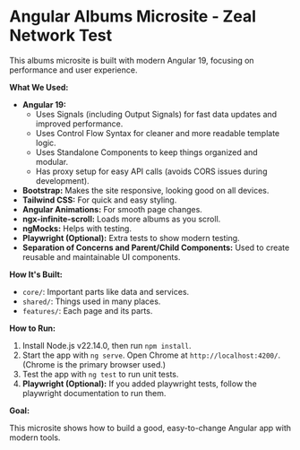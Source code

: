 # Angular Albums Microsite - Zeal Network Test

This albums microsite is built with modern Angular 19, focusing on performance and user experience.

**What We Used:**

* **Angular 19:**
    * Uses Signals (including Output Signals) for fast data updates and improved performance.
    * Uses Control Flow Syntax for cleaner and more readable template logic.
    * Uses Standalone Components to keep things organized and modular.
    * Has proxy setup for easy API calls (avoids CORS issues during development).
* **Bootstrap:** Makes the site responsive, looking good on all devices.
* **Tailwind CSS:** For quick and easy styling.
* **Angular Animations:** For smooth page changes.
* **ngx-infinite-scroll:** Loads more albums as you scroll.
* **ngMocks:** Helps with testing.
* **Playwright (Optional):** Extra tests to show modern testing.
* **Separation of Concerns and Parent/Child Components:** Used to create reusable and maintainable UI components.

**How It's Built:**

* `core/`: Important parts like data and services.
* `shared/`: Things used in many places.
* `features/`: Each page and its parts.

**How to Run:**

1.  Install Node.js v22.14.0, then run `npm install`.
2.  Start the app with `ng serve`. Open Chrome at `http://localhost:4200/`. (Chrome is the primary browser used.)
3.  Test the app with `ng test` to run unit tests.
4.  **Playwright (Optional):** If you added playwright tests, follow the playwright documentation to run them.

**Goal:**

This microsite shows how to build a good, easy-to-change Angular app with modern tools.